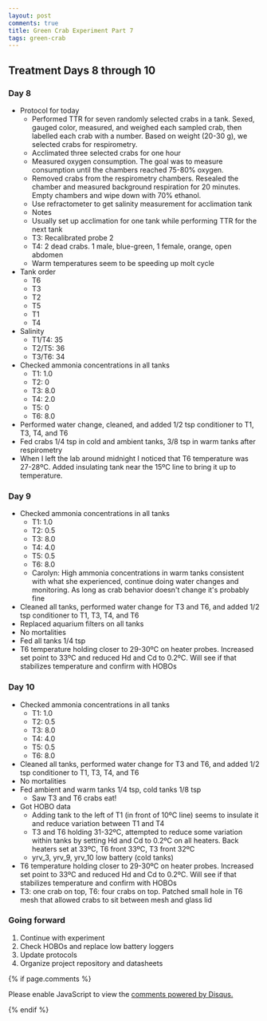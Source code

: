 ```yaml
---
layout: post
comments: true
title: Green Crab Experiment Part 7
tags: green-crab
---
```


## Treatment Days 8 through 10

### Day 8

- Protocol for today
  - Performed TTR for seven randomly selected crabs in a tank. Sexed, gauged color, measured, and weighed each sampled crab, then labelled each crab with a number. Based on weight (20-30 g), we selected crabs for respirometry.
  - Acclimated three selected crabs for one hour
  - Measured oxygen consumption. The goal was to measure consumption until the chambers reached 75-80% oxygen.
  - Removed crabs from the respirometry chambers. Resealed the chamber and measured background respiration for 20 minutes. Empty chambers and wipe down with 70% ethanol.
  - Use refractometer to get salinity measurement for acclimation tank
  -  Notes
    - Usually set up acclimation for one tank while performing TTR for the next tank
    - T3: Recalibrated probe 2
    - T4: 2 dead crabs. 1 male, blue-green, 1 female, orange, open abdomen
    - Warm temperatures seem to be speeding up molt cycle
- Tank order
  - T6
  - T3
  - T2
  - T5
  - T1
  - T4
- Salinity
  - T1/T4: 35
  - T2/T5: 36
  - T3/T6: 34
- Checked ammonia concentrations in all tanks
  - T1: 1.0
  - T2: 0
  - T3: 8.0
  - T4: 2.0
  - T5: 0
  - T6: 8.0
- Performed water change, cleaned, and added 1/2 tsp conditioner to T1, T3, T4, and T6
- Fed crabs 1/4 tsp in cold and ambient tanks, 3/8 tsp in warm tanks after respirometry
- When I left the lab around midnight I noticed that T6 temperature was 27-28ºC. Added insulating tank near the 15ºC line to bring it up to temperature.

### Day 9

- Checked ammonia concentrations in all tanks
  - T1: 1.0
  - T2: 0.5
  - T3: 8.0
  - T4: 4.0
  - T5: 0.5
  - T6: 8.0
  - Carolyn: High ammonia concentrations in warm tanks consistent with what she experienced, continue doing water changes and monitoring. As long as crab behavior doesn't change it's probably fine
- Cleaned all tanks, performed water change for T3 and T6, and added 1/2 tsp conditioner to T1, T3, T4, and T6
- Replaced aquarium filters on all tanks
- No mortalities
- Fed all tanks 1/4 tsp
- T6 temperature holding closer to 29-30ºC on heater probes. Increased set point to 33ºC and reduced Hd and Cd to 0.2ºC. Will see if that stabilizes temperature and confirm with HOBOs

### Day 10

- Checked ammonia concentrations in all tanks
  - T1: 1.0
  - T2: 0.5
  - T3: 8.0
  - T4: 4.0
  - T5: 0.5
  - T6: 8.0
- Cleaned all tanks, performed water change for T3 and T6, and added 1/2 tsp conditioner to T1, T3, T4, and T6
- No mortalities
- Fed ambient and warm tanks 1/4 tsp, cold tanks 1/8 tsp
  - Saw T3 and T6 crabs eat!
- Got HOBO data
  - Adding tank to the left of T1 (in front of 10ºC line) seems to insulate it and reduce variation between T1 and T4
  - T3 and T6 holding 31-32ºC, attempted to reduce some variation within tanks by setting Hd and Cd to 0.2ºC on all heaters. Back heaters set at 33ºC, T6 front 33ºC, T3 front 32ºC
  - yrv_3, yrv_9, yrv_10 low battery (cold tanks)
- T6 temperature holding closer to 29-30ºC on heater probes. Increased set point to 33ºC and reduced Hd and Cd to 0.2ºC. Will see if that stabilizes temperature and confirm with HOBOs
- T3: one crab on top, T6: four crabs on top. Patched small hole in T6 mesh that allowed crabs to sit between mesh and glass lid

### Going forward

1. Continue with experiment
3. Check HOBOs and replace low battery loggers
2. Update protocols
3. Organize project repository and datasheets

{% if page.comments %}

<div id="disqus_thread"></div>
<script>

/**
*  RECOMMENDED CONFIGURATION VARIABLES: EDIT AND UNCOMMENT THE SECTION BELOW TO INSERT DYNAMIC VALUES FROM YOUR PLATFORM OR CMS.
*  LEARN WHY DEFINING THESE VARIABLES IS IMPORTANT: https://disqus.com/admin/universalcode/#configuration-variables*/
/*
var disqus_config = function () {
this.page.url = PAGE_URL;  // Replace PAGE_URL with your page's canonical URL variable
this.page.identifier = PAGE_IDENTIFIER; // Replace PAGE_IDENTIFIER with your page's unique identifier variable
};
*/
(function() { // DON'T EDIT BELOW THIS LINE
var d = document, s = d.createElement('script');
s.src = 'https://the-responsible-grad-student.disqus.com/embed.js';
s.setAttribute('data-timestamp', +new Date());
(d.head || d.body).appendChild(s);
})();
</script>
<noscript>Please enable JavaScript to view the <a href="https://disqus.com/?ref_noscript">comments powered by Disqus.</a></noscript>

{% endif %}

<script id="dsq-count-scr" src="//the-responsible-grad-student.disqus.com/count.js" async></script>
